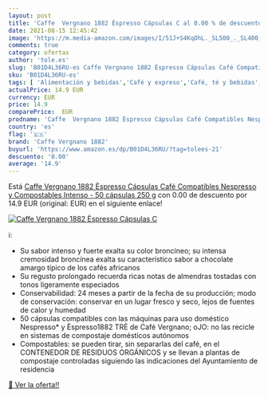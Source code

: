 ```yaml
---
layout: post
title: 'Caffe  Vergnano 1882 Èspresso Cápsulas C al 0.00 % de descuento'
date: 2021-08-15 12:45:42
image: 'https://m.media-amazon.com/images/I/51J+S4KqOhL._SL500_._SL400_.jpg'
comments: true
category: ofertas
author: 'tole.es'
slug: 'B01D4L36RU-es Caffe Vergnano 1882 Èspresso Cápsulas Café Compatibles...'
sku: 'B01D4L36RU-es'
tags: [ 'Alimentación y bebidas','Café y expreso','Café, té y bebidas','Cápsulas de café','caffe vergnano 1882','café', ]
actualPrice: 14.9 EUR
currency: EUR
price: 14.9
comparePrice:  EUR
prodname: 'Caffe  Vergnano 1882 Èspresso Cápsulas Café Compatibles Nespresso y Compostables  Intenso - 50 cápsulas 250 g'
country: 'es'
flag: '🇪🇸'
brand: 'Caffe Vergnano 1882'
buyurl: 'https://www.amazon.es/dp/B01D4L36RU/?tag=tolees-21'
descuento: '0.00'
average: '14.9'
---
```


Está [Caffe  Vergnano 1882 Èspresso Cápsulas Café Compatibles Nespresso y Compostables  Intenso - 50 cápsulas 250 g](https://www.amazon.es/dp/B01D4L36RU/?tag=tolees-21) con 0.00 de descuento por 14.9 EUR (original:  EUR) en el siguiente enlace!

[![Caffe  Vergnano 1882 Èspresso Cápsulas C](https://m.media-amazon.com/images/I/51J+S4KqOhL._SL500_._SL400_.jpg)](https://www.amazon.es/dp/B01D4L36RU/?tag=tolees-21)

ℹ️:

- Su sabor intenso y fuerte exalta su color broncíneo; su intensa cremosidad broncínea exalta su característico sabor a chocolate amargo típico de los cafés africanos
- Su regusto prolongado recuerda ricas notas de almendras tostadas con tonos ligeramente especiados
- Conservabilidad: 24 meses a partir de la fecha de su producción; modo de conservación: conservar en un lugar fresco y seco, lejos de fuentes de calor y humedad
- 50 cápsulas compatibles con las máquinas para uso doméstico Nespresso* y Èspresso1882 TRÈ de Café Vergnano; oJO: no las recicle en sistemas de compostaje domésticos autónomos
- Compostables: se pueden tirar, sin separarlas del café, en el CONTENEDOR DE RESIDUOS ORGÁNICOS y se llevan a plantas de compostaje controladas siguiendo las indicaciones del Ayuntamiento de residencia

[🛒 Ver la oferta!!](https://www.amazon.es/dp/B01D4L36RU/?tag=tolees-21)
